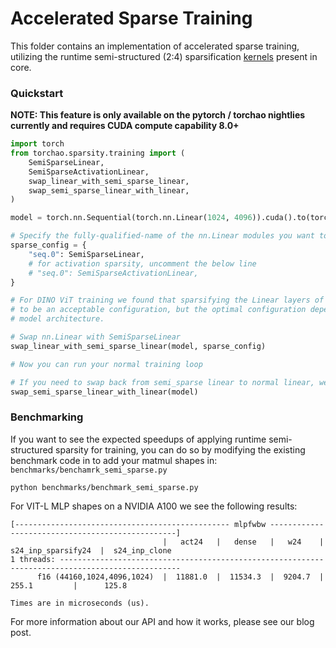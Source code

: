 # Accelerated Sparse Training

This folder contains an implementation of accelerated sparse training, utilizing the runtime semi-structured (2:4) sparsification [kernels]() present in core.

### Quickstart

**NOTE: This feature is only available on the pytorch / torchao nightlies currently and requires CUDA compute capability 8.0+**

```python
import torch
from torchao.sparsity.training import (
    SemiSparseLinear,
    SemiSparseActivationLinear,
    swap_linear_with_semi_sparse_linear,
    swap_semi_sparse_linear_with_linear,
)

model = torch.nn.Sequential(torch.nn.Linear(1024, 4096)).cuda().to(torch.float16)

# Specify the fully-qualified-name of the nn.Linear modules you want to swap
sparse_config = {
    "seq.0": SemiSparseLinear,
    # for activation sparsity, uncomment the below line
    # "seq.0": SemiSparseActivationLinear,
}

# For DINO ViT training we found that sparsifying the Linear layers of the MLP block only
# to be an acceptable configuration, but the optimal configuration depends on your specific
# model architecture.

# Swap nn.Linear with SemiSparseLinear
swap_linear_with_semi_sparse_linear(model, sparse_config)

# Now you can run your normal training loop

# If you need to swap back from semi_sparse linear to normal linear, we provide a utility function to do so
swap_semi_sparse_linear_with_linear(model)
```

### Benchmarking

If you want to see the expected speedups of applying runtime semi-structured sparsity for training, you can do so by modifying the existing benchmark code in to add your matmul shapes in:
`benchmarks/benchamrk_semi_sparse.py`

```
python benchmarks/benchmark_semi_sparse.py
```

For VIT-L MLP shapes on a NVIDIA A100 we see the following results:
```
[------------------------------------------------ mlpfwbw -------------------------------------------------]
                                  |   act24   |   dense   |   w24    |  s24_inp_sparsify24  |  s24_inp_clone
1 threads: -------------------------------------------------------------------------------------------------
      f16 (44160,1024,4096,1024)  |  11881.0  |  11534.3  |  9204.7  |        255.1         |      125.8

Times are in microseconds (us).
```

For more information about our API and how it works, please see our blog post.
